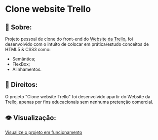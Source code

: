 # Clone website Trello
## :book: Sobre:
Projeto pessoal de clone do front-end do <a href="https://trello.com/home">Website da Trello</a>, foi desenvolvido com o intuito de colocar em prática/estudo conceitos de HTML5 & CSS3 como:
 - Semântica;
 - FlexBox;
 - Alinhamentos.
## :memo: Direitos:
O projeto "Clone website Trello" foi desenvolvido apartir do Website da Trello, apenas por fins educacionais sem nenhuma pretenção comercial.
## :eye: Visualização:
<a href="http://rafaellbecom.github.io/Clone-Trello">Visualize o projeto em funcionamento</a>
